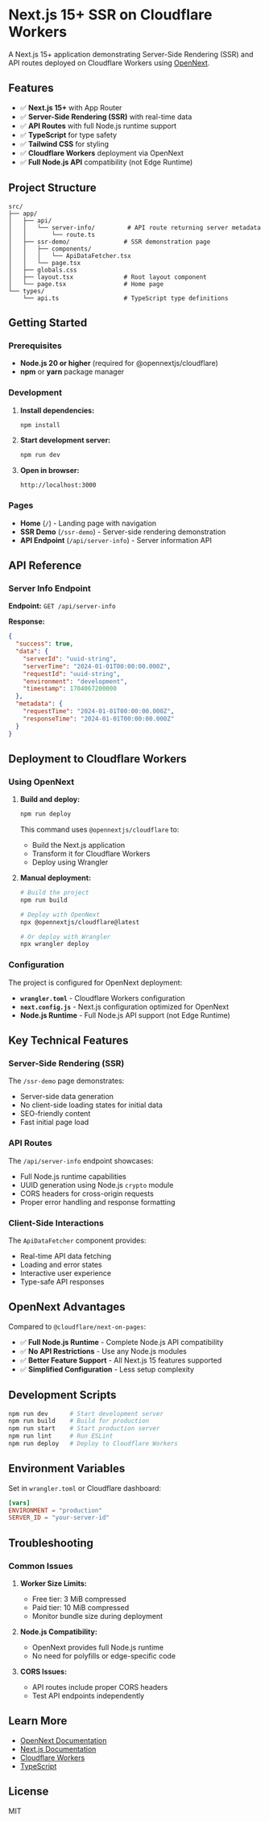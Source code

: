 # Next.js 15+ SSR on Cloudflare Workers

A Next.js 15+ application demonstrating Server-Side Rendering (SSR) and API routes deployed on Cloudflare Workers using [OpenNext](https://opennext.js.org/cloudflare).

## Features

- ✅ **Next.js 15+** with App Router
- ✅ **Server-Side Rendering (SSR)** with real-time data
- ✅ **API Routes** with full Node.js runtime support
- ✅ **TypeScript** for type safety
- ✅ **Tailwind CSS** for styling
- ✅ **Cloudflare Workers** deployment via OpenNext
- ✅ **Full Node.js API** compatibility (not Edge Runtime)

## Project Structure

```
src/
├── app/
│   ├── api/
│   │   └── server-info/         # API route returning server metadata
│   │       └── route.ts
│   ├── ssr-demo/               # SSR demonstration page
│   │   ├── components/
│   │   │   └── ApiDataFetcher.tsx
│   │   └── page.tsx
│   ├── globals.css
│   ├── layout.tsx              # Root layout component
│   └── page.tsx                # Home page
└── types/
    └── api.ts                  # TypeScript type definitions
```

## Getting Started

### Prerequisites

- **Node.js 20 or higher** (required for @opennextjs/cloudflare)
- **npm** or **yarn** package manager

### Development

1. **Install dependencies:**
   ```bash
   npm install
   ```

2. **Start development server:**
   ```bash
   npm run dev
   ```

3. **Open in browser:**
   ```
   http://localhost:3000
   ```

### Pages

- **Home** (`/`) - Landing page with navigation
- **SSR Demo** (`/ssr-demo`) - Server-side rendering demonstration
- **API Endpoint** (`/api/server-info`) - Server information API

## API Reference

### Server Info Endpoint

**Endpoint:** `GET /api/server-info`

**Response:**
```json
{
  "success": true,
  "data": {
    "serverId": "uuid-string",
    "serverTime": "2024-01-01T00:00:00.000Z",
    "requestId": "uuid-string",
    "environment": "development",
    "timestamp": 1704067200000
  },
  "metadata": {
    "requestTime": "2024-01-01T00:00:00.000Z",
    "responseTime": "2024-01-01T00:00:00.000Z"
  }
}
```

## Deployment to Cloudflare Workers

### Using OpenNext

1. **Build and deploy:**
   ```bash
   npm run deploy
   ```

   This command uses `@opennextjs/cloudflare` to:
   - Build the Next.js application
   - Transform it for Cloudflare Workers
   - Deploy using Wrangler

2. **Manual deployment:**
   ```bash
   # Build the project
   npm run build
   
   # Deploy with OpenNext
   npx @opennextjs/cloudflare@latest
   
   # Or deploy with Wrangler
   npx wrangler deploy
   ```

### Configuration

The project is configured for OpenNext deployment:

- **`wrangler.toml`** - Cloudflare Workers configuration
- **`next.config.js`** - Next.js configuration optimized for OpenNext
- **Node.js Runtime** - Full Node.js API support (not Edge Runtime)

## Key Technical Features

### Server-Side Rendering (SSR)

The `/ssr-demo` page demonstrates:
- Server-side data generation
- No client-side loading states for initial data
- SEO-friendly content
- Fast initial page load

### API Routes

The `/api/server-info` endpoint showcases:
- Full Node.js runtime capabilities
- UUID generation using Node.js `crypto` module
- CORS headers for cross-origin requests
- Proper error handling and response formatting

### Client-Side Interactions

The `ApiDataFetcher` component provides:
- Real-time API data fetching
- Loading and error states
- Interactive user experience
- Type-safe API responses

## OpenNext Advantages

Compared to `@cloudflare/next-on-pages`:

- ✅ **Full Node.js Runtime** - Complete Node.js API compatibility
- ✅ **No API Restrictions** - Use any Node.js modules
- ✅ **Better Feature Support** - All Next.js 15 features supported
- ✅ **Simplified Configuration** - Less setup complexity

## Development Scripts

```bash
npm run dev      # Start development server
npm run build    # Build for production
npm run start    # Start production server
npm run lint     # Run ESLint
npm run deploy   # Deploy to Cloudflare Workers
```

## Environment Variables

Set in `wrangler.toml` or Cloudflare dashboard:

```toml
[vars]
ENVIRONMENT = "production"
SERVER_ID = "your-server-id"
```

## Troubleshooting

### Common Issues

1. **Worker Size Limits:**
   - Free tier: 3 MiB compressed
   - Paid tier: 10 MiB compressed
   - Monitor bundle size during deployment

2. **Node.js Compatibility:**
   - OpenNext provides full Node.js runtime
   - No need for polyfills or edge-specific code

3. **CORS Issues:**
   - API routes include proper CORS headers
   - Test API endpoints independently

## Learn More

- [OpenNext Documentation](https://opennext.js.org/)
- [Next.js Documentation](https://nextjs.org/docs)
- [Cloudflare Workers](https://workers.cloudflare.com/)
- [TypeScript](https://www.typescriptlang.org/)

## License

MIT